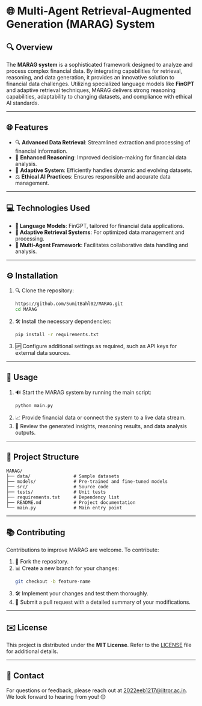 # 🌐 Multi-Agent Retrieval-Augmented Generation (MARAG) System

## 🔍 Overview

The **MARAG system** is a sophisticated framework designed to analyze and process complex financial data. By integrating capabilities for retrieval, reasoning, and data generation, it provides an innovative solution to financial data challenges. Utilizing specialized language models like **FinGPT** and adaptive retrieval techniques, MARAG delivers strong reasoning capabilities, adaptability to changing datasets, and compliance with ethical AI standards.

---

## 🌐 Features

- 🔍 **Advanced Data Retrieval**: Streamlined extraction and processing of financial information.
- 🤖 **Enhanced Reasoning**: Improved decision-making for financial data analysis.
- 🌟 **Adaptive System**: Efficiently handles dynamic and evolving datasets.
- ⚖️ **Ethical AI Practices**: Ensures responsible and accurate data management.

---

## 💻 Technologies Used

- **🤖 Language Models**: FinGPT, tailored for financial data applications.
- **🔄 Adaptive Retrieval Systems**: For optimized data management and processing.
- **🤝 Multi-Agent Framework**: Facilitates collaborative data handling and analysis.

---

## ⚙️ Installation

1. 🔍 Clone the repository:
   ```bash
   https://github.com/SumitBahl02/MARAG.git
   cd MARAG
   ```
2. 🛠️ Install the necessary dependencies:
   ```bash
   pip install -r requirements.txt
   ```
3. 🆙 Configure additional settings as required, such as API keys for external data sources.

---

## 🚀 Usage

1. 🔊 Start the MARAG system by running the main script:
   ```bash
   python main.py
   ```
2. 📈 Provide financial data or connect the system to a live data stream.
3. 🔄 Review the generated insights, reasoning results, and data analysis outputs.

---

## 🔖 Project Structure

```
MARAG/
├── data/                # Sample datasets
├── models/              # Pre-trained and fine-tuned models
├── src/                 # Source code
├── tests/               # Unit tests
├── requirements.txt     # Dependency list
├── README.md            # Project documentation
└── main.py              # Main entry point
```

---

## 📚 Contributing

Contributions to improve MARAG are welcome. To contribute:

1. 🔄 Fork the repository.
2. 📊 Create a new branch for your changes:
   ```bash
   git checkout -b feature-name
   ```
3. 🛠️ Implement your changes and test them thoroughly.
4. 📢 Submit a pull request with a detailed summary of your modifications.

---

## ✉️ License

This project is distributed under the **MIT License**. Refer to the [LICENSE](LICENSE) file for additional details.

---

## 📢 Contact

For questions or feedback, please reach out at 2022eeb1217@iitrpr.ac.in. We look forward to hearing from you! 😊


